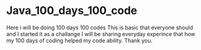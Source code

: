 # Java_100_days_100_code
Here i will be doing 100 days 100 codes 
This is basic that everyone should and I started it as a challange 
I will be sharing everyday experince that how my 100 days of coding helped my code ability. 
Thank you.
